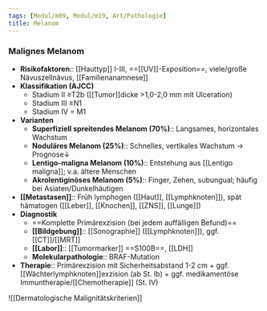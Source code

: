 ```yaml
---
tags: [Modul/m09, Modul/m19, Art/Pathologie]
title: Melanom
---
```

### Malignes Melanom
- **Risikofaktoren**:: [[Hauttyp]] I-III, ==[[UV]]-Exposition==, viele/große Nävuszellnävus, [[Familienanamnese]]
- **Klassifikation (AJCC)** 
	- Stadium II ≥T2b ([[Tumor]]dicke >1,0-2,0 mm mit Ulceration)
	- Stadium III ≥N1
	- Stadium IV = M1
- **Varianten**
	- **Superfiziell spreitendes Melanom (70%)**:: Langsames, horizontales Wachstum
	- **Noduläres Melanom (25%)**:: Schnelles, vertikales Wachstum -> Prognose↓
	- **Lentigo-maligna Melanom (10%)**:: Entstehung aus [[Lentigo maligna]]; v.a. ältere Menschen
	- **Akrolentiginöses Melanom (5%)**:: Finger, Zehen, subungual; häufig bei Asiaten/Dunkelhäutigen
- **[[Metastasen]]**:: Früh lymphogen ([[Haut]], [[Lymphknoten]]), spät hämatogen ([[Leber]], [[Knochen]], [[ZNS]], [[Lunge]])
- **Diagnostik**
	- ==Komplette Primärexzision (bei jedem auffälligen Befund)==
	- **[[Bildgebung]]**:: [[Sonographie]] ([[Lymphknoten]]), ggf. [[CT]]/[[MRT]]
	- **[[Labor]]**:: [[Tumormarker]] ==S100B==, [[LDH]]
	- **Molekularpathologie**:: BRAF-Mutation
- **Therapie**:: Primärexzision mit Sicherheitsabstand 1-2 cm + ggf. [[Wächterlymphknoten]]exzision (ab St. Ib) + ggf. medikamentöse Immuntherapie/[[Chemotherapie]] (St. IV)

![[Dermatologische Malignitätskriterien]]